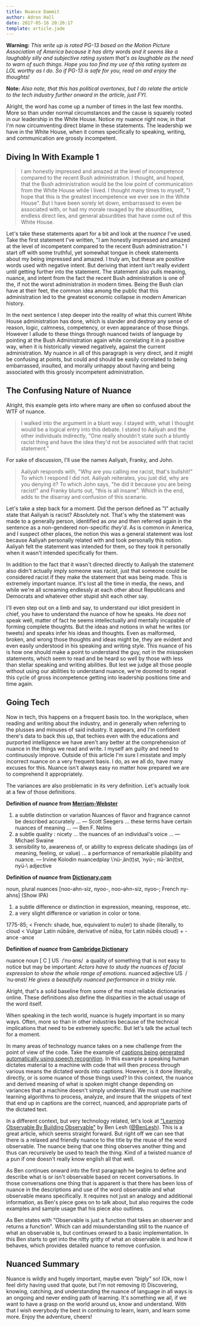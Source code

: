 ```yaml
---
title: Nuance Dammit
author: Adron Hall
date: 2017-05-16 20:26:17
template: article.jade
---
```

**Warning:** *This write up is rated PG-13 based on the Motion Picture Association of America because it has dirty words and it seems like a laughably silly and subjective rating system that's as laughable as the need to warn of such things. Hope you too find my use of this rating system as LOL worthy as I do. So if PG-13 is safe for you, read on and enjoy the thoughts!*

**Note:** *Also note, that this has political overtones, but I do relate the article to the tech industry further onward in the article, just FYI.*

Alright, the word has come up a number of times in the last few months. More so than under normal circumstances and the cause is squarely rooted in our leadership in the White House. Notice my nuance right now, in that I'm now circumventing direct blame in these statements. The leadership we have in the White House, when it comes specifically to speaking, writing, and communication are grossly incompetent.

<span class="more"></span>

## Diving In With Example 1

> I am honestly impressed and amazed at the level of incompetence compared to the recent Bush administration. I thought, and hoped, that the Bush administration would be the low point of communication from the White House while I lived. I thought many times to myself, "I hope that this is the greatest incompetence we ever see in the White House". But I have been sorely let down, embarrassed to even be associated with, or had my morale ravaged by the absurdities, endless direct lies, and general absurdities that have come out of this White House.

Let's take these statements apart for a bit and look at the *nuance* I've used. Take the first statement I've written, "I am honestly impressed and amazed at the level of incompetent compared to the recent Bush administration." I start off with some truthful, yet somewhat tongue in cheek statements about my being impressed and amazed. I truly am, but these are positive words used with negative intent. But deriving that intent isn't really evident until getting further into the statement. The statement also pulls meaning, nuance, and intent from the fact the recent Bush administration is one of the, if not the worst administration in modern times. Being the Bush clan have at their feet, the common idea among the public that this administration led to the greatest economic collapse in modern American history.

In the next sentence I step deeper into the reality of what this current White House administration has done, which is slander and destroy any sense of reason, logic, calmness, competency, or even appearance of those things. However I allude to these things through nuanced twists of language by pointing at the Bush Administration again while correlating it in a positive way, when it is historically viewed negatively, against the current administration. My nuance in all of this paragraph is very direct, and it might be confusing at points, but could and should be easily correlated to being embarrassed, insulted, and morally unhappy about having and being associated with this grossly incompetent administration.

## The Confusing Nature of Nuance

Alright, this example gets into where many are often so confused about the WTF of nuance.

> I walked into the argument in a blunt way. I stayed with, what I thought would be a logical entry into this debate. I stated to Aaliyah and the other individuals indirectly, "One really shouldn't state such a bluntly racist thing and have the idea they'd not be associated with that racist statement."

For sake of discussion, I'll use the names Aaliyah, Franky, and John.

> Aaliyah responds with, "Why are you calling me racist, that's bullshit!" To which I respond I did not. Aaliyah reiterates, you just did, why are you denying it? To which John says, "he did it because you are being racist!" and Franky blurts out, "this is all insane". Which in the end, adds to the disarray and confusion of this scenario.

Let's take a step back for a moment. Did the person defined as "I" actually state that Aaliyah is racist? Absolutely not. That's why the statement was made to a generally person, identified as *one* and then referred again in the sentence as a non-gendered non-specific *they'd*. As is common in America, and I suspect other places, the notion this was a general statement was lost because Aaliyah personally related with and took personally this notion. Aaliyah felt the statement was intended for them, so they took it personally when it wasn't intended specifically for them.

In addition to the fact that it wasn't directed directly to Aaliyah the statement also didn't actually imply someone was racist, just that someone could be considered racist if they make the statement that was being made. This is extremely important nuance. It's lost all the time in media, the news, and while we're all screaming endlessly at each other about Republicans and Democrats and whatever other stupid shit each other say.

I'll even step out on a limb and say, to understand our idiot president in chief, you have to understand the nuance of how he speaks. He *does not* speak well, matter of fact he seems intellectually and mentally incapable of forming complete thoughts. But the ideas and notions in what he writes (or tweets) and speaks infer his ideas and thoughts. Even as malformed, broken, and wrong those thoughts and ideas might be, they are evident and even easily understood in his speaking and writing style. This nuance of his is how one should make a point to understand the guy, not in the misspoken statements, which seem to read and be heard so well by those with less than stellar speaking and writing abilities. But lest we judge all those people without using our abilities to understand nuance, we're doomed to repeat this cycle of gross incompetence getting into leadership positions time and time again.

## Going Tech

Now in tech, this happens on a frequent basis too. In the workplace, when reading and writing about the industry, and in generally when referring to the plusses and minuses of said industry. It appears, and I'm confident there's data to back this up, that techies even with the educations and purported intelligence we have aren't any better at the comprehension of nuance in the things we read and write. I myself am guilty and need to continuously improve. Outside of this article I'm sure I misstate and imply incorrect nuance on a very frequent basis. I do, as we all do, have many excuses for this. Nuance isn't always easy no matter how prepared we are to comprehend it appropriately.

The variances are also problematic in its very definition. Let's actually look at a few of those definitions.

**Definition of *nuance* from [Merriam-Webster](https://www.merriam-webster.com/dictionary/nuance)**

1.  a subtle distinction or variation
Nuances of flavor and fragrance cannot be described accurately … — Scott Seegers
… these terms have certain nuances of meaning … — Ben F. Nelms
2.  a subtle quality :  nicety
… the nuances of an individual's voice … — Michael Swaine
3.  sensibility to, awareness of, or ability to express delicate shadings (as of meaning, feeling, or value)
… a performance of remarkable pliability and nuance. — Irvine Kolodin
nuancedplay \ˈnü-ˌän(t)st, ˈnyü-; nü-ˈän(t)st, nyü-\ adjective

**Definition of *nuance* from [Dictionary.com](http://www.dictionary.com/browse/nuance)**

noun, plural nuances  [noo-ahn-siz, nyoo-, noo-ahn-siz, nyoo-; French ny-ahns] (Show IPA)
1. a subtle difference or distinction in expression, meaning, response, etc.
2. a very slight difference or variation in color or tone.

1775-85; < French: shade, hue, equivalent to nu(er) to shade (literally, to cloud < Vulgar Latin nūbāre, derivative of nūba, for Latin nūbēs cloud) + -ance -ance

**Definition of *nuance* from [Cambridge Dictionary](http://dictionary.cambridge.org/us/dictionary/english/nuance)**

nuance
noun [ C ] US ​ /ˈnu·ɑns/
​
a quality of something that is not easy to notice but may be important:
*Actors have to study the nuances of facial expression to show the whole range of emotions.*
nuanced
adjective US ​ /ˈnu·ɑnst/
*He gives a beautifully nuanced performance in a tricky role.*

Alright, that's a solid baseline from some of the most reliable dictionaries online. These definitions also define the disparities in the actual usage of the word itself.

When speaking in the tech world, nuance is hugely important in so many ways. Often, more so than in other industries because of the technical implications that need to be extremely specific. But let's talk the actual tech for a moment.

In many areas of technology nuance takes on a new challenge from the point of view of the code. Take the example of [captions being generated automatically using speech recognition](http://accessibletech.org/access_articles/multimedia/captionsGeneratedAuto.php). In this example a speaking human dictates material to a machine with code that will then process through various means the dictated words into captions. However, is it done literally, directly, or is some nuance of those things used? In this context, the nuance and derived meaning of what is spoken might change depending on variances that a machine doesn't simply understand. We must use machine learning algorithms to process, analyze, and insure that the snippets of text that end up in captions are the correct, nuanced, and appropriate parts of the dictated text.

In a different context, but very technology related, let's look at ["Learning Observable By Building Observable"](https://medium.com/@benlesh/learning-observable-by-building-observable-d5da57405d87) by Ben Lesh ([@BenLesh](https://twitter.com/BenLesh)). This is a great article, which seems straight forward. But right off we can see that there is a relaxed and friendly nuance to the title by the reuse of the word observable. The nuance being that one thing observes another thing and thus can recursively be used to teach the thing. Kind of a twisted nuance of a pun if one doesn't really know english all that well.

As Ben continues onward into the first paragraph he begins to define and describe what is or isn't observable based on recent conversations. In those conversations one thing that is apparent is that there has been loss of nuance in the descriptions and use of the word observable and what observable means specifically. It requires not just an analogy and additional information, as Ben's piece goes on to talk about, but also requires the code examples and sample usage that his piece also outlines.

As Ben states with "Observable is just a function that takes an observer and returns a function". Which can add misunderstanding still to the nuance of what an observable is, but continues onward to a basic implementation. In this Ben starts to get into the nitty gritty of what an observable is and how it behaves, which provides detailed nuance to remove confusion.

## Nuanced Summary

Nuance is wildly and hugely important, maybe even *"bigly"* so! (Ok, now I feel dirty having used that quote, but I'm not removing it) Discovering, knowing, catching, and understanding the nuance of language in all ways is an ongoing and never ending path of learning. It's something we all, if we want to have a grasp on the world around us, know and understand. With that I wish everybody the best in continuing to learn, learn, and learn some more. Enjoy the adventure, cheers!
